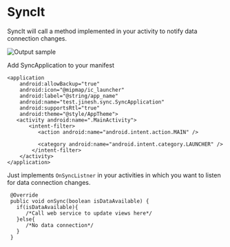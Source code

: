 # SyncIt
SyncIt will call a method implemented in your activity to notify data connection changes.

![Output sample](https://github.com/jineshfrancs/SyncIt/blob/master/screens/screen1.gif) 

Add SyncApplication to your manifest

```
<application
    android:allowBackup="true"
    android:icon="@mipmap/ic_launcher"
    android:label="@string/app_name"
    android:name="test.jinesh.sync.SyncApplication"
    android:supportsRtl="true"
    android:theme="@style/AppTheme">
   <activity android:name=".MainActivity">
       <intent-filter>
          <action android:name="android.intent.action.MAIN" />

          <category android:name="android.intent.category.LAUNCHER" />
        </intent-filter>
    </activity>
</application>
```    
 Just implements ```OnSyncListner``` in your activities in which you want to listen for data connection changes.
```
 @Override
 public void onSync(boolean isDataAvailable) {
   if(isDataAvailable){
      /*Call web service to update views here*/
   }else{
      /*No data connection*/
   }
 }
```
